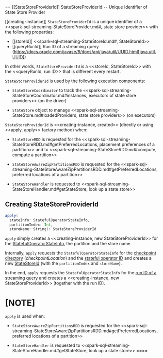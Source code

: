== [[StateStoreProviderId]] StateStoreProviderId -- Unique Identifier of State Store Provider

[[creating-instance]]
`StateStoreProviderId` is a unique identifier of a <<spark-sql-streaming-StateStoreProvider.md#, state store provider>> with the following properties:

* [[storeId]] <<spark-sql-streaming-StateStoreId.md#, StateStoreId>>
* [[queryRunId]] Run ID of a streaming query (https://docs.oracle.com/javase/8/docs/api/java/util/UUID.html[java.util.UUID])

In other words, `StateStoreProviderId` is a <<storeId, StateStoreId>> with the <<queryRunId, run ID>> that is different every restart.

`StateStoreProviderId` is used by the following execution components:

* `StateStoreCoordinator` to track the <<spark-sql-streaming-StateStoreCoordinator.md#instances, executors of state store providers>> (on the driver)

* `StateStore` object to manage <<spark-sql-streaming-StateStore.md#loadedProviders, state store providers>> (on executors)

`StateStoreProviderId` is <<creating-instance, created>> (directly or using <<apply, apply>> factory method) when:

* `StateStoreRDD` is requested for the <<spark-sql-streaming-StateStoreRDD.md#getPreferredLocations, placement preferences of a partition>> and to <<spark-sql-streaming-StateStoreRDD.md#compute, compute a partition>>

* `StateStoreAwareZipPartitionsRDD` is requested for the <<spark-sql-streaming-StateStoreAwareZipPartitionsRDD.md#getPreferredLocations, preferred locations of a partition>>

* `StateStoreHandler` is requested to <<spark-sql-streaming-StateStoreHandler.md#getStateStore, look up a state store>>

## <span id="apply"> Creating StateStoreProviderId

```scala
apply(
  stateInfo: StatefulOperatorStateInfo,
  partitionIndex: Int,
  storeName: String): StateStoreProviderId
```

`apply` simply creates a <<creating-instance, new StateStoreProviderId>> for the [StatefulOperatorStateInfo](StatefulOperatorStateInfo.md), the partition and the store name.

Internally, `apply` requests the `StatefulOperatorStateInfo` for the [checkpoint directory](StatefulOperatorStateInfo.md#checkpointLocation) (_checkpointLocation_) and the [stateful operator ID](StatefulOperatorStateInfo.md#operatorId) and creates a new [StateStoreId](spark-sql-streaming-StateStoreId.md) (with the `partitionIndex` and `storeName`).

In the end, `apply` requests the `StatefulOperatorStateInfo` for the [run ID of a streaming query](StatefulOperatorStateInfo.md#queryRunId) and creates a <<creating-instance, new StateStoreProviderId>> (together with the run ID).

[NOTE]
====
`apply` is used when:

* `StateStoreAwareZipPartitionsRDD` is requested for the <<spark-sql-streaming-StateStoreAwareZipPartitionsRDD.md#getPreferredLocations, preferred locations of a partition>>

* `StateStoreHandler` is requested to <<spark-sql-streaming-StateStoreHandler.md#getStateStore, look up a state store>>
====
